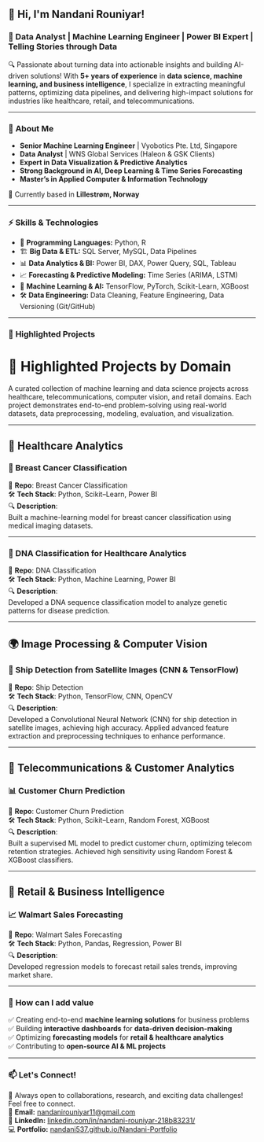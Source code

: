 ## 👋 Hi, I'm Nandani Rouniyar!  
### 🚀 Data Analyst | Machine Learning Engineer | Power BI Expert | Telling Stories through Data   

🔍 Passionate about turning data into actionable insights and building AI-driven solutions! With **5+ years of experience** in **data science, machine learning, and business intelligence**, I specialize in extracting meaningful patterns, optimizing data pipelines, and delivering high-impact solutions for industries like healthcare, retail, and telecommunications.

---

### 📌 **About Me**  
- **Senior Machine Learning Engineer** | Vyobotics Pte. Ltd, Singapore  
- **Data Analyst** | WNS Global Services (Haleon & GSK Clients)  
- **Expert in Data Visualization & Predictive Analytics**
- **Strong Background in AI, Deep Learning & Time Series Forecasting**
- **Master’s in Applied Computer & Information Technology**  

📍 Currently based in **Lillestrøm, Norway**  

---

### ⚡ **Skills & Technologies**

- 📝 **Programming Languages:** Python, R
- 🏗 **Big Data & ETL:** SQL Server, MySQL, Data Pipelines
- 📊 **Data Analytics & BI:** Power BI, DAX, Power Query, SQL, Tableau
- 📈 **Forecasting & Predictive Modeling:** Time Series (ARIMA, LSTM)
- 🧠 **Machine Learning & AI:** TensorFlow, PyTorch, Scikit-Learn, XGBoost
- 🛠 **Data Engineering:** Data Cleaning, Feature Engineering, Data Versioning (Git/GitHub)

---

### 🚀 **Highlighted Projects**

# 🚀 Highlighted Projects by Domain

A curated collection of machine learning and data science projects across healthcare, telecommunications, computer vision, and retail domains. Each project demonstrates end-to-end problem-solving using real-world datasets, data preprocessing, modeling, evaluation, and visualization.

---

## 🏥 Healthcare Analytics

### 🔬 Breast Cancer Classification
📍 **Repo**: Breast Cancer Classification  
🛠 **Tech Stack**: Python, Scikit–Learn, Power BI  
🔍 **Description**:  
Built a machine-learning model for breast cancer classification using medical imaging datasets.

---

### 🧫 DNA Classification for Healthcare Analytics  
📍 **Repo**: DNA Classification  
🛠 **Tech Stack**: Python, Machine Learning, Power BI  
🔍 **Description**:  
Developed a DNA sequence classification model to analyze genetic patterns for disease prediction.

---

## 🌍 Image Processing & Computer Vision

### 🚢 Ship Detection from Satellite Images (CNN & TensorFlow)  
📍 **Repo**: Ship Detection  
🛠 **Tech Stack**: Python, TensorFlow, CNN, OpenCV  
🔍 **Description**:  
Developed a Convolutional Neural Network (CNN) for ship detection in satellite images, achieving high accuracy. Applied advanced feature extraction and preprocessing techniques to enhance performance.

---

## 📡 Telecommunications & Customer Analytics

### 📊 Customer Churn Prediction  
📍 **Repo**: Customer Churn Prediction  
🛠 **Tech Stack**: Python, Scikit–Learn, Random Forest, XGBoost  
🔍 **Description**:  
Built a supervised ML model to predict customer churn, optimizing telecom retention strategies. Achieved high sensitivity using Random Forest & XGBoost classifiers.

---

## 🛒 Retail & Business Intelligence

### 📈 Walmart Sales Forecasting  
📍 **Repo**: Walmart Sales Forecasting  
🛠 **Tech Stack**: Python, Pandas, Regression, Power BI  
🔍 **Description**:  
Developed regression models to forecast retail sales trends, improving market share.

---

### 🌟 **How can I add value**
✅ Creating end-to-end **machine learning solutions** for business problems  
✅ Building **interactive dashboards** for **data-driven decision-making**  
✅ Optimizing **forecasting models** for **retail & healthcare analytics**  
✅ Contributing to **open-source AI & ML projects**  

---

### 📫 **Let's Connect!**
💬 Always open to collaborations, research, and exciting data challenges! Feel free to connect.  
📩 **Email:** nandanirouniyar11@gmail.com  
🔗 **LinkedIn:** [linkedin.com/in/nandani-rouniyar-218b83231/](https://www.linkedin.com/in/nandani-rouniyar-218b83231/)  
💻 **Portfolio:** [nandani537.github.io/Nandani-Portfolio](https://nandani537.github.io/Nandani-Portfolio)  


